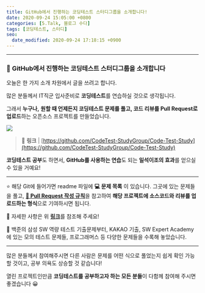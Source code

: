 ```yaml
---
title: GitHub에서 진행하는 코딩테스트 스터디그룹을 소개합니다!
date: 2020-09-24 15:05:00 +0800
categories: [5.Talk, 블로그 수다]
tags: [코딩테스트, 스터디]
seo:
  date_modified: 2020-09-24 17:18:15 +0900
---
```


------



### 🌠 **GitHub에서 진행하는 코딩테스트 스터디그룹을 소개합니다**

오늘은 한 가지 소개 차원에서 글을 쓰려고 합니다.

많은 분들께서 IT직군 입사준비로 **코딩테스트**를 연습하실 것으로 생각됩니다.

그래서 **누구나,** **원할 때 언제든지 코딩테스트 문제를 풀고, 코드 리뷰를 Pull Request로 업로드**하는 오픈소스 프로젝트를 만들었습니다.

![](https://camo.githubusercontent.com/036adcc91c3c4c63ec4bd0717cec45a2c40f3dc0/68747470733a2f2f692e696d6775722e636f6d2f644643354262742e706e67)

> 🔗 **링크** | [https://github.com/CodeTest-StudyGroup/Code-Test-Study](https://github.com/CodeTest-StudyGroup/Code-Test-Study)

**코딩테스트 공부**도 하면서, **GitHub를 사용하는 연습**도 되는 **일석이조의 효과**를 얻으실 수 있을 거예요!

------

⭐ 해당 Git에 들어가면 readme 파일에 **💻 문제 목록** 이 있습니다. 그곳에 있는 문제들을 풀고, [**🧲 Pull Request 작성 규칙**](https://github.com/CodeTest-StudyGroup/Code-Test-Study/wiki/%F0%9F%A7%B2-Pull-Request-&-Commit-Message-%EA%B7%9C%EC%B9%99)을 참고하여 **해당 프로젝트에 소스코드와 리뷰를 업로드하는 형식**으로 기여하시면 됩니다.

🔗 자세한 사항은 위 [**링크**](https://github.com/CodeTest-StudyGroup/Code-Test-Study)를 참조해 주세요!

📜 백준의 삼성 SW 역량 테스트 기출문제부터, KAKAO 기출, SW Expert Academy에 있는 모의 테스트 문제들, 프로그래머스 등 다양한 문제들을 수록해 놓았습니다.

------

많은 분들께서 참여해주시면 다른 사람은 문제를 어떤 식으로 풀었는지 쉽게 확인 가능할 것이고, 공부 의욕도 상승할 것 같습니다!

열린 프로젝트인만큼 **코딩테스트를 공부하고자 하는 모든 분들**이 다함께 참여해 주시면 좋겠습니다 😀